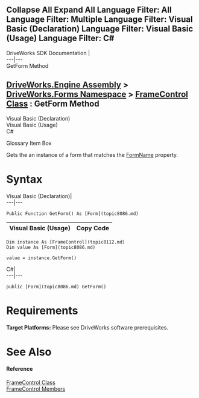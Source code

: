 Collapse All Expand All Language Filter: All  Language Filter: Multiple  Language Filter: Visual Basic (Declaration) Language Filter: Visual Basic (Usage) Language Filter: C#  
---  
DriveWorks SDK Documentation  |   
---|---  
GetForm Method   
  
[DriveWorks.Engine Assembly](topic2156.md) > [DriveWorks.Forms Namespace](topic7266.md) > [FrameControl Class](topic8112.md) : GetForm Method  
---  
  
Visual Basic (Declaration)    
Visual Basic (Usage)    
C# 

Glossary Item Box

Gets the an instance of a form that matches the [FormName](topic8119.md) property. 

# Syntax

Visual Basic (Declaration)|   
---|---  
      
    
    Public Function GetForm() As [Form](topic8086.md)  
  
Visual Basic (Usage)| Copy Code  
---|---  
      
    
    Dim instance As [FrameControl](topic8112.md)
    Dim value As [Form](topic8086.md)
     
    value = instance.GetForm()  
  
C#|   
---|---  
      
    
    public [Form](topic8086.md) GetForm()  
  
# Requirements

**Target Platforms:** Please see DriveWorks software prerequisites.

# See Also

#### Reference

[FrameControl Class](topic8112.md)   
[FrameControl Members](topic8113.md)


